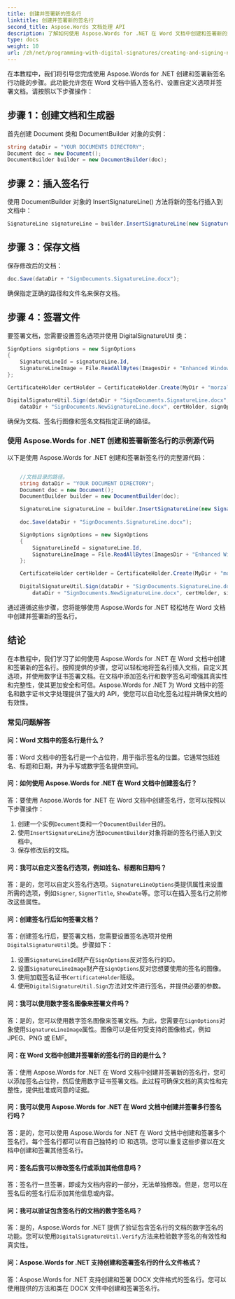 ```yaml
---
title: 创建并签署新的签名行
linktitle: 创建并签署新的签名行
second_title: Aspose.Words 文档处理 API
description: 了解如何使用 Aspose.Words for .NET 在 Word 文档中创建和签署新的签名行。
type: docs
weight: 10
url: /zh/net/programming-with-digital-signatures/creating-and-signing-new-signature-line/
---
```

在本教程中，我们将引导您完成使用 Aspose.Words for .NET 创建和签署新签名行功能的步骤。此功能允许您在 Word 文档中插入签名行、设置自定义选项并签署文档。请按照以下步骤操作：

## 步骤 1：创建文档和生成器

首先创建 Document 类和 DocumentBuilder 对象的实例：

```csharp
string dataDir = "YOUR DOCUMENTS DIRECTORY";
Document doc = new Document();
DocumentBuilder builder = new DocumentBuilder(doc);
```

## 步骤 2：插入签名行

使用 DocumentBuilder 对象的 InsertSignatureLine() 方法将新的签名行插入到文档中：

```csharp
SignatureLine signatureLine = builder.InsertSignatureLine(new SignatureLineOptions()).SignatureLine;
```

## 步骤 3：保存文档

保存修改后的文档：

```csharp
doc.Save(dataDir + "SignDocuments.SignatureLine.docx");
```

确保指定正确的路径和文件名来保存文档。

## 步骤 4：签署文件

要签署文档，您需要设置签名选项并使用 DigitalSignatureUtil 类：

```csharp
SignOptions signOptions = new SignOptions
{
	SignatureLineId = signatureLine.Id,
	SignatureLineImage = File.ReadAllBytes(ImagesDir + "Enhanced Windows MetaFile.emf")
};

CertificateHolder certHolder = CertificateHolder.Create(MyDir + "morzal.pfx", "aw");

DigitalSignatureUtil.Sign(dataDir + "SignDocuments.SignatureLine.docx",
	dataDir + "SignDocuments.NewSignatureLine.docx", certHolder, signOptions);
```

确保为文档、签名行图像和签名文档指定正确的路径。

### 使用 Aspose.Words for .NET 创建和签署新签名行的示例源代码

以下是使用 Aspose.Words for .NET 创建和签署新签名行的完整源代码：

```csharp

	//文档目录的路径。
	string dataDir = "YOUR DOCUMENT DIRECTORY";
	Document doc = new Document();
	DocumentBuilder builder = new DocumentBuilder(doc);

	SignatureLine signatureLine = builder.InsertSignatureLine(new SignatureLineOptions()).SignatureLine;
	
	doc.Save(dataDir + "SignDocuments.SignatureLine.docx");

	SignOptions signOptions = new SignOptions
	{
		SignatureLineId = signatureLine.Id,
		SignatureLineImage = File.ReadAllBytes(ImagesDir + "Enhanced Windows MetaFile.emf")
	};

	CertificateHolder certHolder = CertificateHolder.Create(MyDir + "morzal.pfx", "aw");
	
	DigitalSignatureUtil.Sign(dataDir + "SignDocuments.SignatureLine.docx",
		dataDir + "SignDocuments.NewSignatureLine.docx", certHolder, signOptions);

```

通过遵循这些步骤，您将能够使用 Aspose.Words for .NET 轻松地在 Word 文档中创建并签署新的签名行。

## 结论

在本教程中，我们学习了如何使用 Aspose.Words for .NET 在 Word 文档中创建和签署新的签名行。按照提供的步骤，您可以轻松地将签名行插入文档，自定义其选项，并使用数字证书签署文档。在文档中添加签名行和数字签名可增强其真实性和完整性，使其更加安全和可信。Aspose.Words for .NET 为 Word 文档中的签名和数字证书文字处理提供了强大的 API，使您可以自动化签名过程并确保文档的有效性。

### 常见问题解答

#### 问：Word 文档中的签名行是什么？

答：Word 文档中的签名行是一个占位符，用于指示签名的位置。它通常包括姓名、标题和日期，并为手写或数字签名提供空间。

#### 问：如何使用 Aspose.Words for .NET 在 Word 文档中创建签名行？

答：要使用 Aspose.Words for .NET 在 Word 文档中创建签名行，您可以按照以下步骤操作：
1. 创建一个实例`Document`类和一个`DocumentBuilder`目的。
2. 使用`InsertSignatureLine`方法`DocumentBuilder`对象将新的签名行插入到文档中。
3. 保存修改后的文档。

#### 问：我可以自定义签名行选项，例如姓名、标题和日期吗？

答：是的，您可以自定义签名行选项。`SignatureLineOptions`类提供属性来设置所需的选项，例如`Signer`, `SignerTitle`, `ShowDate`等。您可以在插入签名行之前修改这些属性。

#### 问：创建签名行后如何签署文档？

答：创建签名行后，要签署文档，您需要设置签名选项并使用`DigitalSignatureUtil`类。步骤如下：
1. 设置`SignatureLineId`财产在`SignOptions`反对签名行的ID。
2. 设置`SignatureLineImage`财产在`SignOptions`反对您想要使用的签名的图像。
3. 使用加载签名证书`CertificateHolder`班级。
4. 使用`DigitalSignatureUtil.Sign`方法对文件进行签名，并提供必要的参数。

#### 问：我可以使用数字签名图像来签署文件吗？

答：是的，您可以使用数字签名图像来签署文档。为此，您需要在`SignOptions`对象使用`SignatureLineImage`属性。图像可以是任何受支持的图像格式，例如 JPEG、PNG 或 EMF。

#### 问：在 Word 文档中创建并签署新的签名行的目的是什么？

答：使用 Aspose.Words for .NET 在 Word 文档中创建并签署新的签名行，您可以添加签名占位符，然后使用数字证书签署文档。此过程可确保文档的真实性和完整性，提供批准或同意的证据。

#### 问：我可以使用 Aspose.Words for .NET 在 Word 文档中创建并签署多行签名行吗？

答：是的，您可以使用 Aspose.Words for .NET 在 Word 文档中创建和签署多个签名行。每个签名行都可以有自己独特的 ID 和选项。您可以重复这些步骤以在文档中创建和签署其他签名行。

#### 问：签名后我可以修改签名行或添加其他信息吗？

答：签名行一旦签署，即成为文档内容的一部分，无法单独修改。但是，您可以在签名后的签名行后添加其他信息或内容。

#### 问：我可以验证包含签名行的文档的数字签名吗？

答：是的，Aspose.Words for .NET 提供了验证包含签名行的文档的数字签名的功能。您可以使用`DigitalSignatureUtil.Verify`方法来检验数字签名的有效性和真实性。

#### 问：Aspose.Words for .NET 支持创建和签署签名行的什么文件格式？

答：Aspose.Words for .NET 支持创建和签署 DOCX 文件格式的签名行。您可以使用提供的方法和类在 DOCX 文件中创建和签署签名行。